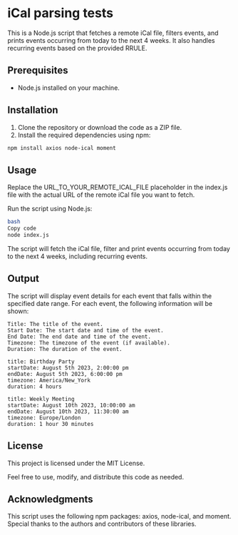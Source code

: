 # iCal parsing tests

This is a Node.js script that fetches a remote iCal file, filters events, and prints events occurring from today to the next 4 weeks. It also handles recurring events based on the provided RRULE.

## Prerequisites

- Node.js installed on your machine.

## Installation

1. Clone the repository or download the code as a ZIP file.
2. Install the required dependencies using npm:

```bash
npm install axios node-ical moment
```

## Usage
Replace the URL_TO_YOUR_REMOTE_ICAL_FILE placeholder in the index.js file with the actual URL of the remote iCal file you want to fetch.

Run the script using Node.js:

```bash
bash
Copy code
node index.js
```

The script will fetch the iCal file, filter and print events occurring from today to the next 4 weeks, including recurring events.

## Output
The script will display event details for each event that falls within the specified date range. For each event, the following information will be shown:

```
Title: The title of the event.
Start Date: The start date and time of the event.
End Date: The end date and time of the event.
Timezone: The timezone of the event (if available).
Duration: The duration of the event.

title: Birthday Party
startDate: August 5th 2023, 2:00:00 pm
endDate: August 5th 2023, 6:00:00 pm
timezone: America/New_York
duration: 4 hours

title: Weekly Meeting
startDate: August 10th 2023, 10:00:00 am
endDate: August 10th 2023, 11:30:00 am
timezone: Europe/London
duration: 1 hour 30 minutes
```

## License
This project is licensed under the MIT License.

Feel free to use, modify, and distribute this code as needed.

## Acknowledgments
This script uses the following npm packages: axios, node-ical, and moment.
Special thanks to the authors and contributors of these libraries.






